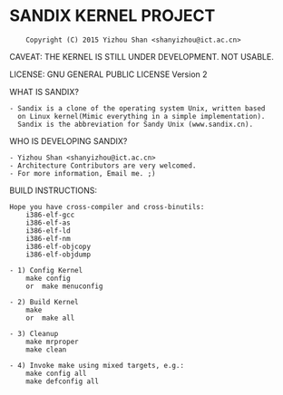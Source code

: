 #			SANDIX KERNEL PROJECT

		Copyright (C) 2015 Yizhou Shan <shanyizhou@ict.ac.cn>

CAVEAT:
	THE KERNEL IS STILL UNDER DEVELOPMENT. NOT USABLE.

LICENSE:
	GNU GENERAL PUBLIC LICENSE Version 2

WHAT IS SANDIX?

	- Sandix is a clone of the operating system Unix, written based
	  on Linux kernel(Mimic everything in a simple implementation).
	  Sandix is the abbreviation for Sandy Unix (www.sandix.cn).

WHO IS DEVELOPING SANDIX?

	- Yizhou Shan <shanyizhou@ict.ac.cn>
	- Architecture Contributors are very welcomed.
	- For more information, Email me. ;)

BUILD INSTRUCTIONS:
	
	Hope you have cross-compiler and cross-binutils:
		i386-elf-gcc
		i386-elf-as
		i386-elf-ld
		i386-elf-nm
		i386-elf-objcopy
		i386-elf-objdump

	- 1) Config Kernel
		make config
	    or  make menuconfig
	
	- 2) Build Kernel
		make
	    or  make all

	- 3) Cleanup
		make mrproper
		make clean

	- 4) Invoke make using mixed targets, e.g.:
		make config all
		make defconfig all
